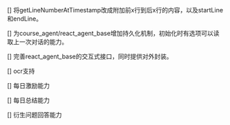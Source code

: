 [] 将getLineNumberAtTimestamp改成附加前x行到后x行的内容，以及startLine和endLine。

[] 为course_agent/react_agent_base增加持久化机制，初始化时有选项可以读取上一次对话的能力。

[] 完善react_agent_base的交互式接口，同时提供对外封装。

[] ocr支持

[] 每日激励能力

[] 每日总结能力

[] 衍生问题回答能力